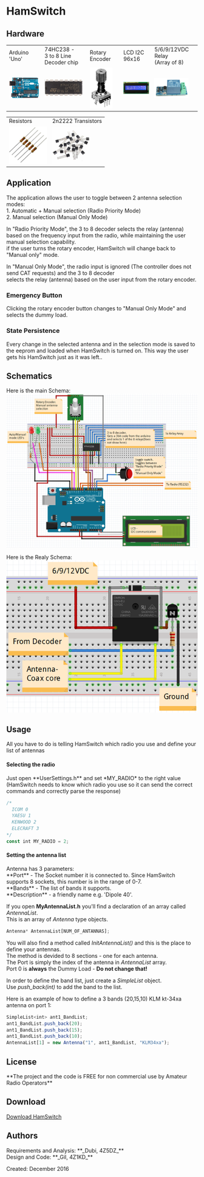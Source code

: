 <meta property="og:image" content="https://raw.githubusercontent.com/4Z1KD/HamSwitch/master/Images/HamSwitch.png" />
<h1>HamSwitch</h1>

<h2>Hardware</h2>
<table>
<tr>
  <td>Arduino 'Uno'</td>
  <td>74HC238 -<br/>3 to 8 Line Decoder chip</td>
  <td>Rotary Encoder</td>
  <td>LCD I2C 96x16</td>
  <td>5/6/9/12VDC Relay<br/>(Array of 8)</td>
</tr>
<tr>
  <td><img src='https://raw.githubusercontent.com/4Z1KD/HamSwitch/master/Images/arduino uno.png' width='120px'></td>
  <td><img src='https://raw.githubusercontent.com/4Z1KD/HamSwitch/master/Images/74HC238.png' width='100px'></td>
  <td><img src='https://raw.githubusercontent.com/4Z1KD/HamSwitch/master/Images/rotary encoder.jpg' width='60px'></td>
  <td><img src='https://raw.githubusercontent.com/4Z1KD/HamSwitch/master/Images/lcd.jpg' width='100px'></td>
  <td><img src='https://raw.githubusercontent.com/4Z1KD/HamSwitch/master/Images/relay.png' width='90px'></td>
</tr>
</table>
<table>
<tr>
  <td>Resistors</td>
  <td>2n2222 Transistors</td>
</tr>
<tr>
  <td><img src='https://raw.githubusercontent.com/4Z1KD/HamSwitch/master/Images/resistors.jpg' width='100px'></td>
  <td><img src='https://raw.githubusercontent.com/4Z1KD/HamSwitch/master/Images/transistors.jpg' width='100px'></td>
</tr>
</table>

<h2>Application</h2>
The application allows the user to toggle between 2 antenna selection modes:<br>
1. Automatic + Manual selection (Radio Priority Mode)<br>
2. Manual selection (Manual Only Mode)<br>

In "Radio Priority Mode", the 3 to 8 decoder selects the relay (antenna)<br>
based on the frequency input from the radio, while maintaining the user manual selection capability.<br>
if the user turns the rotary encoder, HamSwitch will change back to "Manual only" mode.<br>

In "Manual Only Mode", the radio input is ignored (The controller does not send CAT requests) and the 3 to 8 decoder<br>
selects the relay (antenna) based on the user input from the rotary encoder.<br>

<h3>Emergency Button</h3>
Clicking the rotary encoder button changes to "Manual Only Mode" and selects the dummy load.<br>

<h3>State Persistence</h3>
Every change in the selected antenna and in the selection mode is saved to the eeprom and loaded when HamSwitch is turned on.
This way the user gets his HamSwitch just as it was left..

<h2>Schematics</h2>

Here is the main Schema:<br>
<a href="https://raw.githubusercontent.com/4Z1KD/HamSwitch/master/Images/Main%20Schema.PNG" target="_blank">
![Alt text](https://raw.githubusercontent.com/4Z1KD/HamSwitch/master/Images/Main%20Schema.PNG?raw=true "HamSwitch Schema")
</a>

Here is the Realy Schema:<br>
<a href="https://raw.githubusercontent.com/4Z1KD/HamSwitch/master/Images/Relay%20Schema.PNG" target="_blank">
![Alt text](https://raw.githubusercontent.com/4Z1KD/HamSwitch/master/Images/Relay%20Schema.PNG?raw=true "HamSwitch Relay Schema")
</a>

<h2>Usage</h2>
All you have to do is telling HamSwitch which radio you use and define your list of antennas<br>

<h4>Selecting the radio</h4>
Just open **UserSettings.h** and set *MY_RADIO* to the right value (HamSwitch needs to know which radio you use so it can send the correct commands and correctly parse the response)

```javascript
/*
  ICOM 0
  YAESU 1
  KENWOOD 2
  ELECRAFT 3
*/
const int MY_RADIO = 2;
```

<h4>Setting the antenna list</h4>
Antenna has 3 parameters:<br>
**Port** - The Socket number it is connected to. Since HamSwitch supports 8 sockets, this number is in the range of 0-7.<br>
**Bands** - The list of bands it supports.<br>
**Description** - a friendly name e.g. 'Dipole 40'.<br>

If you open **MyAntennaList.h** you'll find a declaration of an array called *AntennaList*.<br>
This is an array of *Antenna* type objects.

```javascript
Antenna* AntennaList[NUM_OF_ANTANNAS];
```

You will also find a method called *InitAntennaList()* and this is the place to define your antennas.<br>
The method is devided to 8 sections - one for each antenna.<br>
The Port is simply the index of the antenna in *AntennaList* array.<br>
Port 0 is **always** the Dummy Load - **Do not change that!**<br>

In order to define the band list, just create a *SimpleList* object.<br>
Use *push_back(int)* to add the band to the list.<br>

Here is an example of how to define a 3 bands (20,15,10) KLM kt-34xa antenna on port 1:<br>

```javascript
SimpleList<int> ant1_BandList;
ant1_BandList.push_back(20);
ant1_BandList.push_back(15);
ant1_BandList.push_back(10);
AntennaList[1] = new Antenna("1", ant1_BandList, "KLM34xa");
```

<h2>License</h2>
**The project and the code is FREE for non commercial use by Amateur Radio Operators**<br>

<h2>Download</h2>
<a href="https://github.com/4Z1KD/HamSwitch/archive/master.zip" target="_blank">Download HamSwitch</a>

<h2>Authors</h2>
Requirements and Analysis: **_Dubi, 4Z5DZ_**<br>
Design and Code: **_Gil, 4Z1KD_**

Created: December 2016<br>
<script>
    var x = document.getElementsByClassName("button");
    x[0].outerHTML = '<img src="https://raw.githubusercontent.com/4Z1KD/HamSwitch/master/Images/HamSwitch.png" width="156px" style="position:absolute; top:-25px; right:-70px; background:transparent">'
</script>
<style>
.inner
{
  width: 80%;
}
#main-content
{
 width: 80%;
}
#sidebar
{
float:none;
 width: 100%;
}
</style>
